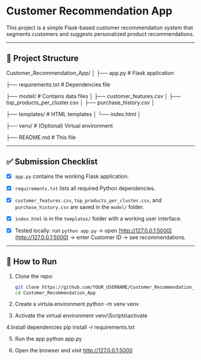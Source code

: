 # Customer Recommendation App

This project is a simple Flask-based customer recommendation system that segments customers and suggests personalized product recommendations.

---

## 📌 Project Structure

Customer_Recommendation_App/
│
├── app.py # Flask application

├── requirements.txt # Dependencies file

├── model/ # Contains data files
│ ├── customer_features.csv
│ ├── top_products_per_cluster.csv
│ ├── purchase_history.csv
│

├── templates/ # HTML templates
│ └── index.html
│

├── venv/ # (Optional) Virtual environment

├── README.md # This file



---

## ✅ Submission Checklist

- [x] `app.py` contains the working Flask application.
- [x] `requirements.txt` lists all required Python dependencies.
- [x] `customer_features.csv`, `top_products_per_cluster.csv`, and `purchase_history.csv` are saved in the `model/` folder.
- [x] `index.html` is in the `templates/` folder with a working user interface.
- [x] Tested locally: run `python app.py` → open [http://127.0.0.1:5000](http://127.0.0.1:5000) → enter Customer ID → see recommendations.


---

## 🚀 How to Run

1. Clone the repo:
   ```bash
   git clone https://github.com/YOUR_USERNAME/Customer_Recommendation_App.git
   cd Customer_Recommendation_App
2. Create a virtula environment
python -m venv venv

3. Activate the virtual environment
venv\Scripts\activate

4.Install dependencies
pip install -r requirements.txt

5. Run the app
python app.py

6. Open the browser and visit
http://127.0.0.1:5000




